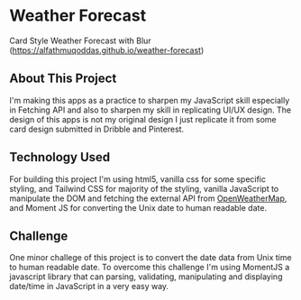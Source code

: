 # Weather Forecast
Card Style Weather Forecast with Blur (https://alfathmuqoddas.github.io/weather-forecast)

## About This Project
I'm making this apps as a practice to sharpen my JavaScript skill especially in Fetching API and also to sharpen my skill in replicating UI/UX design. The design of this apps is not my original design I just replicate it from some card design submitted in Dribble and Pinterest.

## Technology Used
For building this project I'm using html5, vanilla css for some specific styling, and Tailwind CSS for majority of the styling, vanilla JavaScript to manipulate the DOM and fetching the external API from [OpenWeatherMap](https://www.openweathermap.org), and Moment JS for converting the Unix date to human readable date.

## Challenge
One minor challege of this project is to convert the date data from Unix time to human readable date. To overcome this challenge I'm using MomentJS a javascript library that can parsing, validating, manipulating and displaying date/time in JavaScript in a very easy way.
